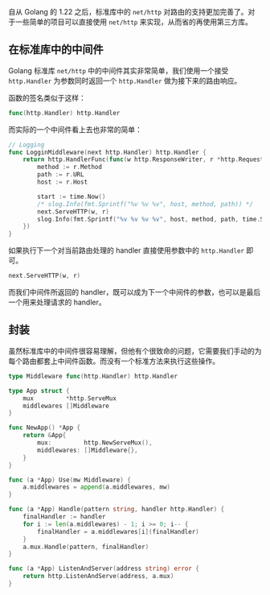 自从 Golang 的 1.22 之后，标准库中的 `net/http` 对路由的支持更加完善了。对于一些简单的项目可以直接使用 `net/http` 来实现，从而省的再使用第三方库。

## 在标准库中的中间件

Golang 标准库 `net/http` 中的中间件其实非常简单，我们使用一个接受 `http.Handler` 为参数同时返回一个 `http.Handler` 做为接下来的路由响应。

函数的签名类似于这样：

```go
func(http.Handler) http.Handler
```

而实际的一个中间件看上去也非常的简单：

```go
// Logging
func LogginMiddleware(next http.Handler) http.Handler {
	return http.HandlerFunc(func(w http.ResponseWriter, r *http.Request) {
		method := r.Method
		path := r.URL
		host := r.Host

		start := time.Now()
		/* slog.Info(fmt.Sprintf("%v %v %v", host, method, path)) */
		next.ServeHTTP(w, r)
		slog.Info(fmt.Sprintf("%v %v %v %v", host, method, path, time.Since(start)))
	})
}
```

如果执行下一个对当前路由处理的 handler 直接使用参数中的 `http.Handler` 即可。

```go
next.ServeHTTP(w, r)
```

而我们中间件所返回的 handler，既可以成为下一个中间件的参数，也可以是最后一个用来处理请求的 handler。

## 封装

虽然标准库中的中间件很容易理解，但他有个很致命的问题，它需要我们手动的为每个路由都套上中间件函数。而没有一个标准方法来执行这些操作。

```go
type Middleware func(http.Handler) http.Handler

type App struct {
	mux         *http.ServeMux
	middlewares []Middleware
}

func NewApp() *App {
	return &App{
		mux:         http.NewServeMux(),
		middlewares: []Middleware{},
	}
}

func (a *App) Use(mw Middleware) {
	a.middlewares = append(a.middlewares, mw)
}

func (a *App) Handle(pattern string, handler http.Handler) {
	finalHandler := handler
	for i := len(a.middlewares) - 1; i >= 0; i-- {
		finalHandler = a.middlewares[i](finalHandler)
	}
	a.mux.Handle(pattern, finalHandler)
}

func (a *App) ListenAndServer(address string) error {
	return http.ListenAndServe(address, a.mux)
}
```